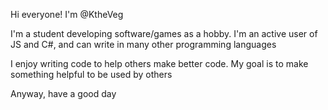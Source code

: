 Hi everyone! I'm @KtheVeg

I'm a student developing software/games as a hobby. I'm an active user of JS and C#, and can write in many other programming languages

I enjoy writing code to help others make better code. My goal is to make something helpful to be used by others

Anyway, have a good day
